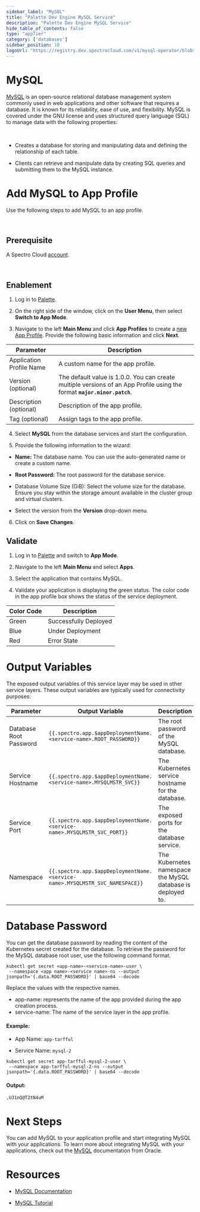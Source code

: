 ```yaml
---
sidebar_label: "MySQL"
title: "Palette Dev Engine MySQL Service"
description: "Palette Dev Engine MySQL Service"
hide_table_of_contents: false
type: "appTier"
category: ['databases']
sidebar_position: 10
logoUrl: "https://registry.dev.spectrocloud.com/v1/mysql-operator/blobs/sha256:2d59bc428916752528280eac03330d712164163e2f3c476409f5c25d8a7c2778?type=image/png"
---
```






# MySQL

[MySQL](https://www.mysql.com/) is an open-source relational database management system commonly used in web applications and other software that requires a database. It is known for its reliability, ease of use, and flexibility. MySQL is covered under the GNU license and uses structured query language (SQL) to manage data with the following properties:

<br />

* Creates a database for storing and manipulating data and defining the relationship of each table.


* Clients can retrieve and manipulate data by creating SQL queries and submitting them to the MySQL instance.


# Add MySQL to App Profile

Use the following steps to add MySQL to an app profile.

<br />

## Prerequisite

A Spectro Cloud [account](https://www.spectrocloud.com/get-started/).

<br />

## Enablement

1. Log in to [Palette](https://console.spectrocloud.com).


2. On the right side of the window, click on the **User Menu**, then select **Switch to App Mode**.


3. Navigate to the left **Main Menu** and click **App Profiles** to create a [new App Profile](/devx/app-profile/create-app-profile/). Provide the following basic information and click **Next**.

|    **Parameter**            | **Description** |
|-----------------------------|-----------------|
|Application Profile Name     | A custom name for the app profile.|
|Version (optional)           | The default value is 1.0.0. You can create multiple versions of an App Profile using the format **`major.minor.patch`**.|
|Description (optional)       | Description of the app profile.| 
|Tag (optional)               | Assign tags to the app profile.|
 

4. Select **MySQL** from the database services and start the configuration.
  

5. Provide the following information to the wizard:
  * **Name:** The database name. You can use the auto-generated name or create a custom name.
  * **Root Password:** The root password for the database service.

  * Database Volume Size (GiB): Select the volume size for the database. Ensure you stay within the storage amount available in the cluster group and virtual clusters.

  * Select the version from the **Version** drop-down menu.

6. Click on **Save Changes**.

## Validate

1. Log in to [Palette](https://console.spectrocloud.com) and switch to **App Mode**.


2. Navigate to the left **Main Menu** and select **Apps**.



3. Select the application that contains MySQL.



4. Validate your application is displaying the green status. The color code in the app profile box shows the status of the service deployment.

|**Color Code**| **Description**|
|--------------|--------------|
|Green| Successfully Deployed|
|Blue | Under Deployment|
|Red  | Error State|


# Output Variables

The exposed output variables of this service layer may be used in other service layers. These output variables are typically used for connectivity purposes:

| Parameter              | Output Variable                                                                     | Description                                     |
|------------------------|-------------------------------------------------------------------------------------|-------------------------------------------------|
| Database Root Password | `{{.spectro.app.$appDeploymentName.<service-name>.ROOT_PASSWORD}}`              | The root password of the MySQL database. |
| Service Hostname       | `{{.spectro.app.$appDeploymentName.<service-name>.MYSQLMSTR_SVC}}`      | The Kubernetes service hostname for the database.                |
| Service Port           | `{{.spectro.app.$appDeploymentName.<service-name>.MYSQLMSTR_SVC_PORT}}` | The exposed ports for the database service.              |
| Namespace           | `{{.spectro.app.$appDeploymentName.<service-name>.MYSQLMSTR_SVC_NAMESPACE}}` | The Kubernetes namespace the MySQL database is deployed to.              |



# Database Password

You can get the database password by reading the content of the Kubernetes secret created for the database. To retrieve the password for the MySQL database root user, use the following command format. 

```shell
kubectl get secret <app-name>-<service-name>-user \
 --namespace <app name>-<service name>-ns --output jsonpath='{.data.ROOT_PASSWORD}' | base64 --decode
```

Replace the values with the respective names.

  * app-name: represents the name of the app provided during the app creation process.
  * service-name: The name of the service layer in the app profile.

#### Example: 

- App Name: `app-tarfful`

- Service Name: `mysql-2`


```shell
kubectl get secret app-tarfful-mysql-2-user \
 --namespace app-tarfful-mysql-2-ns --output jsonpath='{.data.ROOT_PASSWORD}' | base64 --decode
```
#### Output:
```shell
,U31nQ@T2tN4uM
```

# Next Steps

You can add MySQL to your application profile and start integrating MySQL with your applications. To learn more about integrating MySQL with your applications, check out the [MySQL](https://redis.io/docs/manual/) documentation from Oracle.



# Resources

- [MySQL Documentation](https://dev.mysql.com/doc/)


- [MySQL Tutorial](https://dev.mysql.com/doc/refman/8.0/en/tutorial.html)